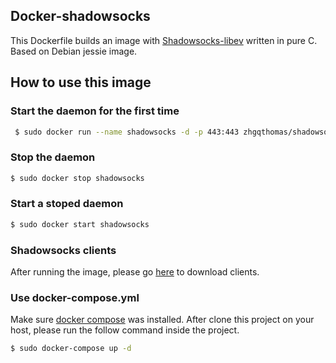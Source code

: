 ## Docker-shadowsocks
This Dockerfile builds an image with [Shadowsocks-libev](https://github.com/shadowsocks/shadowsocks-libev) written in pure C. Based on Debian jessie image.

## How to use this image

### Start the daemon for the first time
```bash
 $ sudo docker run --name shadowsocks -d -p 443:443 zhgqthomas/shadowsocks -s 0.0.0.0 -p 443 -k $password -m aes-256-cfb
```

### Stop the daemon

```bash
$ sudo docker stop shadowsocks
```

### Start a stoped daemon
```bash
$ sudo docker start shadowsocks
```

### Shadowsocks clients
After running the image, please go [here](http://shadowsocks.org/en/download/clients.html) to download clients.

### Use docker-compose.yml
Make sure [docker compose](https://docs.docker.com/compose/install/) was installed. After clone this project on your host, please run the follow command inside the project.
```bash
$ sudo docker-compose up -d
```
